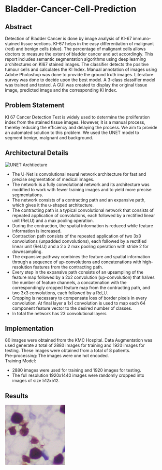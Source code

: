 # Bladder-Cancer-Cell-Prediction
 ## **Abstract** ##
 Detection of Bladder Cancer is done by image analysis of KI-67 immuno-stained tissue sections. KI-67 helps in the easy differentiation of malignant (red) and benign cells (blue). The percentage of malignant cells allows doctors to measure the extent of bladder cancer and act accordingly. This report includes semantic segmentation algorithms using deep learning architectures on KI67 stained images. The classifier detects the positive tumour cells and calculates the KI Index. Manual annotation of images using Adobe Photoshop was done to provide the ground truth images. Literature survey was done to decide upon the best model. A 3-class classifier model was trained and tested. A GUI was created to display the original tissue image, predicted image and the corresponding KI Index.
## **Problem Statement** ##
KI 67 Cancer Detection Test is widely used to determine the proliferation index from the stained tissue images. However, it is a manual process, thereby reducing the efficiency and delaying the process. We aim to provide an automated solution to this problem.
We used the UNET model to segment benign, malgnant and background.
## **Architectural Details** ##
![UNET Archtiecture](https://miro.medium.com/max/2824/1*f7YOaE4TWubwaFF7Z1fzNw.png)
* The U-Net is convolutional neural network architecture for fast and precise segmentation of medical images.
* The network is a fully convolutional network and its architecture was modified to work with fewer training images and to yield more precise segmentations.
* The network consists of a contracting path and an expansive path, which gives it the u-shaped architecture.
* The contracting path is a typical convolutional network that consists of repeated application of convolutions, each followed by a rectified linear unit (ReLU) and a max pooling operation.
* During the contraction, the spatial information is reduced while feature information is increased.
* Contraction path consists of the repeated application of two 3x3 convolutions (unpadded convolutions), each followed by a rectified linear unit (ReLU) and a 2 x 2 max pooling operation with stride 2 for downsampling.
* The expansive pathway combines the feature and spatial information through a sequence of up-convolutions and concatenations with high-resolution features from the contracting path.
* Every step in the expansive path consists of an upsampling of the feature map followed by a 2x2 convolution (up-convolution) that halves the number of feature channels, a concatenation with the correspondingly cropped feature map from the contracting path, and two 3x3 convolutions, each followed by a ReLU.
* Cropping is necessary to compensate loss of border pixels in every convolution. At final layer a 1x1 convolution is used to map each 64 component feature vector to the desired number of classes.
* In total the network has 23 convolutional layers
## Implementation ##
80 images were obtained from the KMC Hospital. Data Augmentation was used generate a total of 2880 images for training and 1920 images for testing. These images were obtained from a total of 8 patients. <br />
Pre-processing: The images were one hot encoded. <br/>
Training Model: <br/>
*	2880 images were used for training and 1920 images for testing.
*	The full resolution 1920x1440 images were randomly cropped into images of size 512x512.
## Results ##
![Cancer Cell Image](https://github.com/deepanshi-s/Bladder-Cancer-Cell-Prediction/blob/master/Images/image.png)
